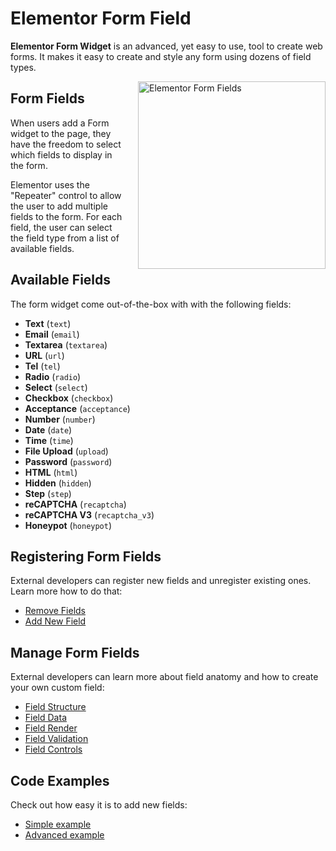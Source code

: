 # Elementor Form Field

<Badge type="tip" vertical="top" text="Elementor Pro" /> <Badge type="warning" vertical="top" text="Advanced" />

**Elementor Form Widget** is an advanced, yet easy to use, tool to create web forms. It makes it easy to create and style any form using dozens of field types.

<img :src="$withBase('/assets/img/elementor-form-fields.png')" alt="Elementor Form Fields" style="float: right; width: 300px; margin-left: 20px; margin-bottom: 20px;">

## Form Fields

When users add a Form widget to the page, they have the freedom to select which fields to display in the form.

Elementor uses the "Repeater" control to allow the user to add multiple fields to the form. For each field, the user can select the field type from a list of available fields.

## Available Fields

The form widget come out-of-the-box with with the following fields:

* **Text** (`text`)
* **Email** (`email`)
* **Textarea** (`textarea`)
* **URL** (`url`)
* **Tel** (`tel`)
* **Radio** (`radio`)
* **Select** (`select`)
* **Checkbox** (`checkbox`)
* **Acceptance** (`acceptance`)
* **Number** (`number`)
* **Date** (`date`)
* **Time** (`time`)
* **File Upload** (`upload`)
* **Password** (`password`)
* **HTML** (`html`)
* **Hidden** (`hidden`)
* **Step** (`step`)
* **reCAPTCHA** (`recaptcha`)
* **reCAPTCHA V3** (`recaptcha_v3`)
* **Honeypot** (`honeypot`)

## Registering Form Fields

External developers can register new fields and unregister existing ones. Learn more how to do that:

* [Remove Fields](./remove-fields/)
* [Add New Field](./add-new-field/)

## Manage Form Fields

External developers can learn more about field anatomy and how to create your own custom field:

* [Field Structure](./field-structure/)
* [Field Data](./field-data/)
* [Field Render](./field-render/)
* [Field Validation](./field-validation/)
* [Field Controls](./field-controls/)

## Code Examples

Check out how easy it is to add new fields:

* [Simple example](./simple-example/)
* [Advanced example](./advanced-example/)
